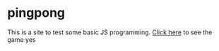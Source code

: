 # pingpong
This is a site to test some basic JS programming.
[Click here](https://adamh0461.github.io/pingpong/game.html) to see the game yes
